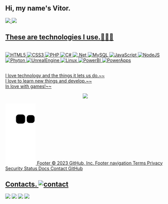 ## Hi, my name's Vitor.

 <div>
  <a href="https://github.com/TheVitorj">
  <img height="180em" src="https://github-readme-stats.vercel.app/api?username=VitorRibeiru&theme=synthwave&include_all_commits=true&count_private=true"/>
  <img height="180em" src="https://github-readme-stats.vercel.app/api/top-langs/?username=VitorRibeiru&layout=compact&langs_count=7&theme=synthwave"/>
</div>

## These are technologies I use.👨🏽‍💻

<div style="display: inline_block"><br/>    
    <img height="50" width="60" alt="HTML5" src="https://cdn.jsdelivr.net/gh/devicons/devicon/icons/html5/html5-original.svg" />
    <!-- HTML5  -->
    <img height="50" width="60" alt="CSS3" src="https://cdn.jsdelivr.net/gh/devicons/devicon/icons/css3/css3-original.svg" />   
    <!-- CSS3  -->       
    <img height="50" width="60" alt="PHP" src="https://cdn.jsdelivr.net/gh/devicons/devicon/icons/php/php-original.svg" />
    <!-- PHP  -->                   
    <img height="50" width="60" alt="C#"src="https://cdn.jsdelivr.net/gh/devicons/devicon/icons/csharp/csharp-original.svg" />
    <!-- C#  -->
    <img height="50" width="60" alt=".Net" src="https://cdn.jsdelivr.net/gh/devicons/devicon/icons/dotnetcore/dotnetcore-original.svg" />  
    <!-- .Net  -->         
    <img height="50" width="60"  alt="MySQL" src="https://cdn.jsdelivr.net/gh/devicons/devicon/icons/mysql/mysql-original-wordmark.svg" />          
    <!-- MySQL -->         
    <i height="50" width="60"  alt="SQL" class="devicon-microsoftsqlserver-plain-wordmark"></i>          
    <!-- SQLServer --> 
    <img height="50" width="60" alt="JavaScript" src="https://cdn.jsdelivr.net/gh/devicons/devicon/icons/javascript/javascript-original.svg" />
    <!-- JavaScript  -->
    <img height="50" width="60" alt="NodeJS" src="https://cdn.jsdelivr.net/gh/devicons/devicon/icons/nodejs/nodejs-original.svg" />      
    <!-- NodeJS  -->
    <img height="50" width="60" alt="Phyton"src="https://cdn.jsdelivr.net/gh/devicons/devicon/icons/python/python-original.svg" />
    <!-- Phyton  -->  
    <img height="50" width="60" alt="UnrealEngine" src="https://cdn.jsdelivr.net/gh/devicons/devicon/icons/unrealengine/unrealengine-original.svg" />   
    <!-- UnrealEngine  -->
    <!-- <img height="50" width="60" alt="Git" src="https://cdn.jsdelivr.net/gh/devicons/devicon/icons/git/git-original.svg" /> 
    <!-- Git  -->
    <!--<img height="50" width="60" alt="GitHub" src="https://cdn.jsdelivr.net/gh/devicons/devicon/icons/github/github-original.svg" />
    <!-- GitHub  -->            
    <img height="50" width="60" alt="Linux" src="https://cdn.jsdelivr.net/gh/devicons/devicon/icons/linux/linux-original.svg" />
    <!-- Linux -->
    <img height="50" width="60" alt="PowerBI" src="https://github.com/microsoft/PowerBI-Icons/blob/main/SVG/Power-BI.svg">
    <!-- PowerBI  -->
    <img height="50" width="60" alt="PowerApps" src="https://static.wikia.nocookie.net/logopedia/images/4/44/Microsoft_Power_Apps_%282020%29.svg/revision/latest?cb=20200929195935" height="96">
    <!-- PowerApps -->
</div><br/>

I love technology and the things it lets us do.~~ <br>
I love to learn new things and develop.~~ <br>
In love with games!~~</br>



<p align="center">   <img alingn="center" src="https://profile-counter.glitch.me/LucasSeabraa/count.svg" /></p>




![snake gif](https://github.com/LucasSeabraa/LucasSeabraa/blob/output/github-contribution-grid-snake.svg)
Footer
© 2023 GitHub, Inc.
Footer navigation
Terms
Privacy
Security
Status
Docs
Contact GitHub

 ## Contacts. <img height="30" width="40" alt="contact" src="https://github.com/FortAwesome/Font-Awesome/blob/6.x/svgs/regular/address-card.svg">
 <div>
<a href="https://www.linkedin.com/in/jvitor-ribeiro/"target="blank"><img src="https://img.shields.io/badge/LinkedIn-0077B5?style=for-the-badge&logo=linkedin&logoColor=white"></a>
<a href="https://instagram.com/ribeirovitorj"target="blank"><img src="https://img.shields.io/badge/Instagram-E4405F?style=for-the-badge&logo=instagram&logoColor=white"></a>
<a href="https://twitch.tv/Vitaumlul"target="blank"><img src="https://img.shields.io/badge/Twitch-9146FF?style=for-the-badge&logo=twitch&logoColor=white"></a>
<a href="https://api.whatsapp.com/send?phone=5524993133872&text=Meu%20contato"target="blank"><img src="https://img.shields.io/badge/WhatsApp-25D366?style=for-the-badge&logo=whatsapp&logoColor=white"></a><br>
</div>
